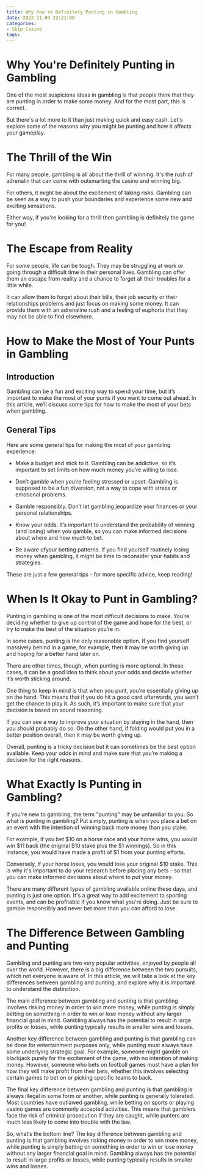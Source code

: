 ```yaml
---
title: Why You're Definitely Punting in Gambling
date: 2022-11-09 22:21:00
categories:
- Skip Casino
tags:
---
```



#  Why You're Definitely Punting in Gambling

One of the most suspicions ideas in gambling is that people think that they are punting in order to make some money. And for the most part, this is correct.

But there's a lot more to it than just making quick and easy cash. Let's explore some of the reasons why you might be punting and how it affects your gameplay.

# The Thrill of the Win

For many people, gambling is all about the thrill of winning. It's the rush of adrenalin that can come with outsmarting the casino and winning big.

For others, it might be about the excitement of taking risks. Gambling can be seen as a way to push your boundaries and experience some new and exciting sensations.

Either way, if you're looking for a thrill then gambling is definitely the game for you!

# The Escape from Reality

For some people, life can be tough. They may be struggling at work or going through a difficult time in their personal lives. Gambling can offer them an escape from reality and a chance to forget all their troubles for a little while.

It can allow them to forget about their bills, their job security or their relationships problems and just focus on making some money. It can provide them with an adrenaline rush and a feeling of euphoria that they may not be able to find elsewhere.

#  How to Make the Most of Your Punts in Gambling

## Introduction

Gambling can be a fun and exciting way to spend your time, but it’s important to make the most of your punts if you want to come out ahead. In this article, we’ll discuss some tips for how to make the most of your bets when gambling.

## General Tips

Here are some general tips for making the most of your gambling experience:

- Make a budget and stick to it. Gambling can be addictive, so it’s important to set limits on how much money you’re willing to lose.

- Don’t gamble when you’re feeling stressed or upset. Gambling is supposed to be a fun diversion, not a way to cope with stress or emotional problems.

- Gamble responsibly. Don’t let gambling jeopardize your finances or your personal relationships.

- Know your odds. It’s important to understand the probability of winning (and losing) when you gamble, so you can make informed decisions about where and how much to bet.

- Be aware ofyour betting patterns. If you find yourself routinely losing money when gambling, it might be time to reconsider your habits and strategies.


These are just a few general tips - for more specific advice, keep reading!

#  When Is It Okay to Punt in Gambling?

Punting in gambling is one of the most difficult decisions to make. You’re deciding whether to give up control of the game and hope for the best, or try to make the best of the situation you’re in.

In some cases, punting is the only reasonable option. If you find yourself massively behind in a game, for example, then it may be worth giving up and hoping for a better hand later on.

There are other times, though, when punting is more optional. In these cases, it can be a good idea to think about your odds and decide whether it’s worth sticking around.

One thing to keep in mind is that when you punt, you’re essentially giving up on the hand. This means that if you do hit a good card afterwards, you won’t get the chance to play it. As such, it’s important to make sure that your decision is based on sound reasoning.

If you can see a way to improve your situation by staying in the hand, then you should probably do so. On the other hand, if folding would put you in a better position overall, then it may be worth giving up.

Overall, punting is a tricky decision but it can sometimes be the best option available. Keep your odds in mind and make sure that you’re making a decision for the right reasons.

#  What Exactly Is Punting in Gambling?

If you're new to gambling, the term "punting" may be unfamiliar to you. So what is punting in gambling? Put simply, punting is when you place a bet on an event with the intention of winning back more money than you stake.

For example, if you bet $10 on a horse race and your horse wins, you would win $11 back (the original $10 stake plus the $1 winnings). So in this instance, you would have made a profit of $1 from your punting efforts.

Conversely, if your horse loses, you would lose your original $10 stake. This is why it's important to do your research before placing any bets - so that you can make informed decisions about where to put your money.

There are many different types of gambling available online these days, and punting is just one option. It's a great way to add excitement to sporting events, and can be profitable if you know what you're doing. Just be sure to gamble responsibly and never bet more than you can afford to lose.

#  The Difference Between Gambling and Punting

Gambling and punting are two very popular activities, enjoyed by people all over the world. However, there is a big difference between the two pursuits, which not everyone is aware of. In this article, we will take a look at the key differences between gambling and punting, and explore why it is important to understand the distinction.

The main difference between gambling and punting is that gambling involves risking money in order to win more money, while punting is simply betting on something in order to win or lose money without any larger financial goal in mind. Gambling always has the potential to result in large profits or losses, while punting typically results in smaller wins and losses.

Another key difference between gambling and punting is that gambling can be done for entertainment purposes only, while punting must always have some underlying strategic goal. For example, someone might gamble on blackjack purely for the excitement of the game, with no intention of making money. However, someone who bets on football games must have a plan for how they will make profit from their bets, whether this involves selecting certain games to bet on or picking specific teams to back.

The final key difference between gambling and punting is that gambling is always illegal in some form or another, while punting is generally tolerated. Most countries have outlawed gambling, while betting on sports or playing casino games are commonly accepted activities. This means that gamblers face the risk of criminal prosecution if they are caught, while punters are much less likely to come into trouble with the law.

So, what’s the bottom line? The key difference between gambling and punting is that gambling involves risking money in order to win more money, while punting is simply betting on something in order to win or lose money without any larger financial goal in mind. Gambling always has the potential to result in large profits or losses, while punting typically results in smaller wins and losses.